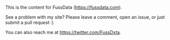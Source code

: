 This is the content for FussData (https://fussdata.com). 

See a problem with my site? Please leave a comment, open an issue, or just submit a pull request :)

You can also reach me at https://twitter.com/FussDxta.
